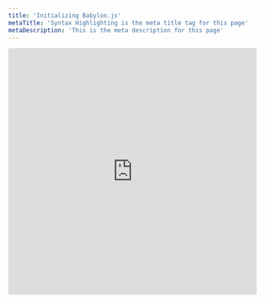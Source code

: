 ```yaml
---
title: 'Initializing Babylon.js'
metaTitle: 'Syntax Highlighting is the meta title tag for this page'
metaDescription: 'This is the meta description for this page'
---
```


<iframe
  src="https://codesandbox.io/embed/github/benallfree/react-babylonjs/tree/codesandbox-stories/examples/babylon-basic?autoresize=1&fontsize=14&hidenavigation=1&module=%2Fsrc%2FApp.tsx&theme=dark"
  style="width:100%; height:500px; border:0; border-radius: 4px; overflow:hidden;"
  title="@react-babylonjs/babylon-basic"
  allow="accelerometer; ambient-light-sensor; camera; encrypted-media; geolocation; gyroscope; hid; microphone; midi; payment; usb; vr; xr-spatial-tracking"
  sandbox="allow-forms allow-modals allow-popups allow-presentation allow-same-origin allow-scripts"
></iframe>
